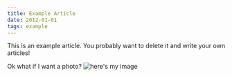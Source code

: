 ```yaml
---
title: Example Article
date: 2012-01-01
tags: example
---
```


This is an example article. You probably want to delete it and write your own articles!

Ok what if I want a photo?
![here's my image](#)
